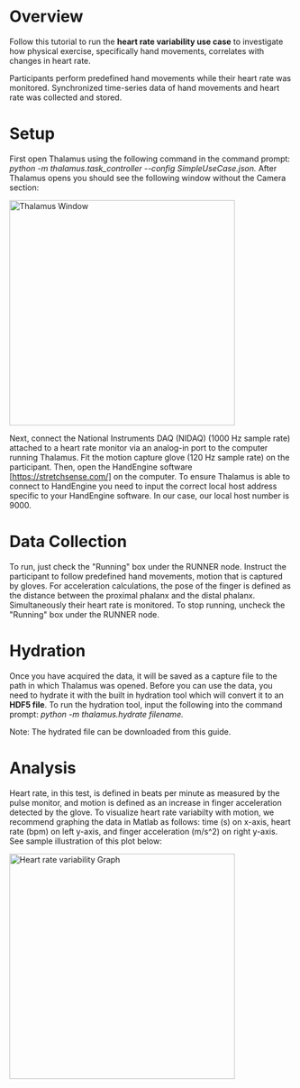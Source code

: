 # Overview
Follow this tutorial to run the **heart rate variability use case** to investigate how physical exercise, specifically hand movements, correlates with changes in heart rate.

Participants perform predefined hand movements while their heart rate was monitored. Synchronized time-series data of hand movements and heart rate was collected and stored. 

# Setup
First open Thalamus using the following command in the command prompt: *python -m thalamus.task_controller --config SimpleUseCase.json.* After Thalamus opens you should see the following window without the Camera section:

<img src="https://github.com/user-attachments/assets/6c460c7a-2a4c-47d4-909c-ab1f9c67800c" alt="Thalamus Window" width="400"/>


Next, connect the National Instruments DAQ (NIDAQ) (1000 Hz sample rate) attached to a heart rate monitor via an analog-in port to the computer running Thalamus. Fit the motion capture glove (120 Hz sample rate) on the participant. Then, open the HandEngine software [https://stretchsense.com/] on the computer. To ensure Thalamus is able to connect to HandEngine you need to input the correct local host address specific to your HandEngine software. In our case, our local host number is 9000.

# Data Collection

To run, just check the "Running" box under the RUNNER node. Instruct the participant to follow predefined hand movements, motion that is captured by gloves. For acceleration calculations, the pose of the finger is defined as the distance between the proximal phalanx and the distal phalanx. Simultaneously their heart rate is monitored. To stop running, uncheck the "Running" box under the RUNNER node. 

# Hydration
Once you have acquired the data, it will be saved as a capture file to the path in which Thalamus was opened. Before you can use the data, you need to hydrate it with the built in hydration tool which will convert it to an **HDF5 file**. To run the hydration tool, input the following into the command prompt: *python -m thalamus.hydrate filename.* 

Note: The hydrated file can be downloaded from this guide.

# Analysis
Heart rate, in this test, is defined in beats per minute as measured by the pulse monitor, and motion is defined as an increase in finger acceleration detected by the glove. To visualize heart rate variabilty with motion, we recommend graphing the data in Matlab as follows: time (s) on x-axis, heart rate (bpm) on left y-axis, and finger acceleration (m/s^2) on right y-axis. See sample illustration of this plot below:

<img src="https://github.com/user-attachments/assets/4a92252c-4930-4d52-96bc-2a37781ccc42" alt="Heart rate variability Graph" width="400"/>


